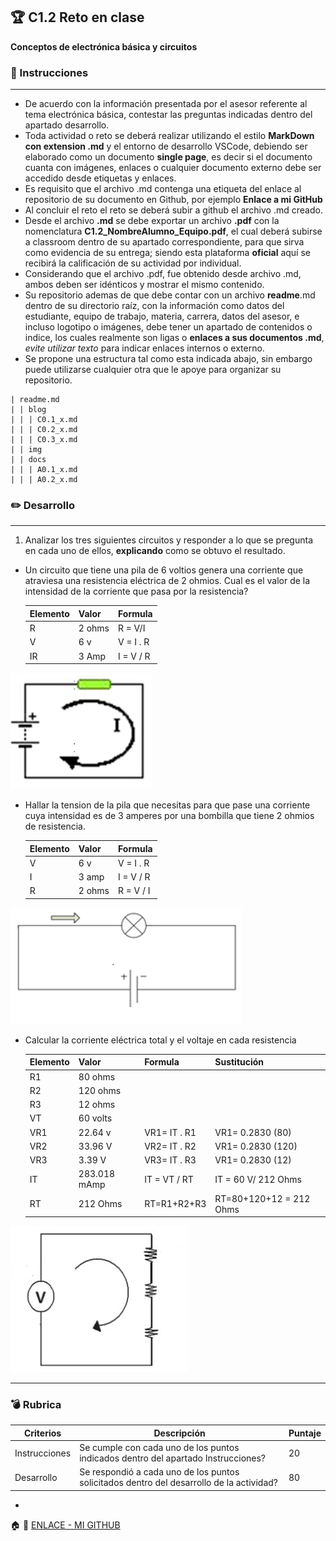 ## :trophy: C1.2 Reto en clase

**Conceptos de electrónica básica y circuitos**

### :blue_book: Instrucciones
___

- De acuerdo con la información presentada por el asesor referente al tema electrónica básica, contestar las preguntas indicadas dentro del apartado desarrollo.
- Toda actividad o reto se deberá realizar utilizando el estilo **MarkDown con extension .md** y el entorno de desarrollo VSCode, debiendo ser elaborado como un documento **single page**, es decir si el documento cuanta con imágenes, enlaces o cualquier documento externo debe ser accedido desde etiquetas y enlaces.
- Es requisito que el archivo .md contenga una etiqueta del enlace al repositorio de su documento en Github, por ejemplo **Enlace a mi GitHub**
- Al concluir el reto el reto se deberá subir a github el archivo .md creado.
- Desde el archivo **.md** se debe exportar un archivo **.pdf** con la nomenclatura **C1.2_NombreAlumno_Equipo.pdf**, el cual deberá subirse a classroom dentro de su apartado correspondiente, para que sirva como evidencia de su entrega; siendo esta plataforma **oficial** aquí se recibirá la calificación de su actividad por individual.
- Considerando que el archivo .pdf, fue obtenido desde archivo .md, ambos deben ser idénticos y mostrar el mismo contenido.
- Su repositorio ademas de que debe contar con un archivo **readme**.md dentro de su directorio raíz, con la información como datos del estudiante, equipo de trabajo, materia, carrera, datos del asesor, e incluso logotipo o imágenes, debe tener un apartado de contenidos o indice, los cuales realmente son ligas o **enlaces a sus documentos .md**, _evite utilizar texto_ para indicar enlaces internos o externo.
- Se propone una estructura tal como esta indicada abajo, sin embargo puede utilizarse cualquier otra que le apoye para organizar su repositorio.

``` 
| readme.md
| | blog
| | | C0.1_x.md
| | | C0.2_x.md
| | | C0.3_x.md
| | img
| | docs
| | | A0.1_x.md
| | | A0.2_x.md
```

### :pencil2: Desarrollo
___
1. Analizar los tres siguientes circuitos y responder a lo que se pregunta en cada uno de ellos, **explicando** como se obtuvo el resultado.

+ Un circuito que tiene una pila de 6 voltios genera una corriente que atraviesa una resistencia eléctrica de 2 ohmios. Cual es el valor de la intensidad de la corriente que pasa por la resistencia?
  
   
    Elemento | Valor | Formula |
    ---------|----------|---------| 
    R | 2 ohms | R = V/I |
    V | 6 v | V = I . R |
    IR | 3 Amp |  I = V / R |

![Cuestionario_Parte1](../IMG/C1.x_CalculoCircuito-1.png)

+ Hallar la tension de la pila que necesitas para que pase una corriente cuya intensidad es de 3 amperes por una bombilla que tiene 2 ohmios de resistencia.

    Elemento | Valor | Formula |
    ---------|----------|--------|
    V | 6 v | V = I . R |
    I | 3 amp |   I = V / R |
    R | 2 ohms |  R = V / I |

![Cuestionario_Parte1](../IMG/C1.x_CalculoCircuito-2.png)

+ Calcular la corriente eléctrica total y el voltaje en cada resistencia 

    Elemento | Valor | Formula |   Sustitución  |
    ---------|----------|-------| ---------------|
    R1 | 80 ohms |  |
    R2 | 120 ohms |  |
    R3 | 12 ohms |  |
    VT | 60 volts |  | 
    VR1 | 22.64 v | VR1= IT . R1   | VR1= 0.2830 (80)
    VR2 | 33.96 V | VR2= IT . R2   | VR1= 0.2830 (120)
    VR3 | 3.39 V |  VR3= IT . R3   | VR1= 0.2830 (12)
    IT | 283.018 mAmp | IT = VT / RT   | IT = 60 V/ 212 Ohms
    RT | 212 Ohms |RT=R1+R2+R3 | RT=80+120+12 = 212 Ohms


![Cuestionario_Parte1](../IMG/C1.x_CalculoCircuito-3.png)

___

### :bomb: Rubrica

| Criterios     | Descripción                                                                                  | Puntaje |
| ------------- | -------------------------------------------------------------------------------------------- | ------- |
| Instrucciones | Se cumple con cada uno de los puntos indicados dentro del apartado Instrucciones?            | 20 |
| Desarrollo    | Se respondió a cada uno de los puntos solicitados dentro del desarrollo de la actividad?     | 80      |


-
:house: :open_file_folder: [ENLACE - MI GITHUB](https://github.com/Villalobos39/SISTEMAS-PROGRAMABLES.git)